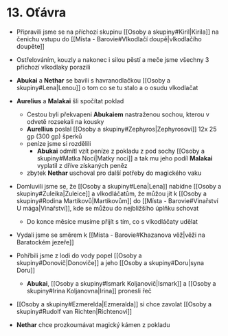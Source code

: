 # 13. Oťávra
- Připravili jsme se na příchozí skupinu [[Osoby a skupiny#Kiril|Kirila]] na čenichu vstupu do [[Místa - Barovie#Vlkodlačí doupě|vlkodlačího doupěte]]
- Ostřelováním, kouzly a nakonec i silou pěstí a meče jsme všechny 3 příchozí vlkodlaky porazili
- **Abukai** a **Nethar** se bavili s havranodlačkou [[Osoby a skupiny#Lena|Lenou]] o tom co se tu stalo a o osudu vlkodlačat
- **Aurelius** a **Malakai** šli spočítat poklad
	- Cestou byli překvapeni **Abukaiem** nastraženou sochou, kterou v odvetě rozsekali na kousky
	- **Aurellius** poslal [[Osoby a skupiny#Zephyros|Zephyrosovi]] 12x 25 gp (300 gp) šperků
	- peníze jsme si rozdělili
		- **Abukai** odmítl vzít peníze z pokladu z pod sochy [[Osoby a skupiny#Matka Noci|Matky noci]] a tak mu jeho podíl **Malakai** vyplatil z dříve získaných peněz
	- zbytek **Nethar** uschoval pro další potřeby do magického vaku
- Domluvili jsme se, že [[Osoby a skupiny#Lena|Lena]] nabídne [[Osoby a skupiny#Zuleika|Zuleice]] a vlkodláčatům, že můžou jít k [[Osoby a skupiny#Rodina Martikovů|Martikovům]] do [[Místa - Barovie#Vinařství U mága|Vinařství]], kde se můžou do nejbližšího úplňku schovat
	- Do konce měsíce musíme přijít s tím, co s vlkodláčaty udělat
- Vydali jsme se směrem k [[Místa - Barovie#Khazanova věž|věži na Baratockém jezeře]]
- Pohřbili jsme z lodi do vody popel [[Osoby a skupiny#Donovič|Donoviče]] a jeho [[Osoby a skupiny#Doru|syna Doru]]
	- **Abukai**, [[Osoby a skupiny#Ismark Koljanovič|Ismark]] a [[Osoby a skupiny#Irina Koljanovna|Irina]] pronesli řeč


- [[Osoby a skupiny#Ezmerelda|Ezmeralda]] si chce zavolat [[Osoby a skupiny#Rudolf van Richten|Richtenovi]]
- **Nethar** chce prozkoumávat magický kámen z pokladu
